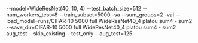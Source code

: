 --model=WideResNet(40, 10, 4) --test_batch_size=512 --num_workers_test=8 --train_subset=5000 -sa --sum_groups=2 -val --load_model=runs/CIFAR-10 5000 full WideResNet40_4 platou sum4 - sum2 --save_dir=CIFAR-10 5000 full WideResNet40_4 platou sum4 - sum2 aug_test --skip_existing --test_only --aug_test=125